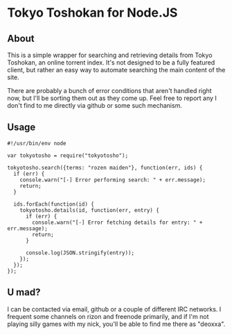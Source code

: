 Tokyo Toshokan for Node.JS
==========================

About
-----

This is a simple wrapper for searching and retrieving details from Tokyo
Toshokan, an online torrent index. It's not designed to be a fully featured
client, but rather an easy way to automate searching the main content of the
site.

There are probably a bunch of error conditions that aren't handled right now,
but I'll be sorting them out as they come up. Feel free to report any I don't
find to me directly via github or some such mechanism.

Usage
-----

    #!/usr/bin/env node
    
    var tokyotosho = require("tokyotosho");
    
    tokyotosho.search({terms: "rozen maiden"}, function(err, ids) {
      if (err) {
        console.warn("[-] Error performing search: " + err.message);
        return;
      }
    
      ids.forEach(function(id) {
        tokyotosho.details(id, function(err, entry) {
          if (err) {
            console.warn("[-] Error fetching details for entry: " + err.message);
            return;
          }
    
          console.log(JSON.stringify(entry));
        });
      });
    });

U mad?
------

I can be contacted via email, github or a couple of different IRC networks. I
frequent some channels on rizon and freenode primarily, and if I'm not playing
silly games with my nick, you'll be able to find me there as "deoxxa".
